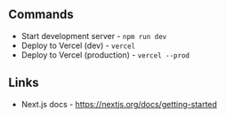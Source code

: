 ## Commands

- Start development server - `npm run dev`
- Deploy to Vercel (dev) - `vercel`
- Deploy to Vercel (production) - `vercel --prod`

## Links

- Next.js docs - https://nextjs.org/docs/getting-started